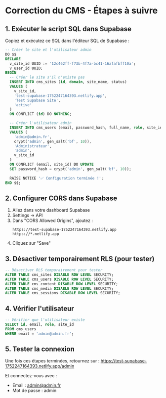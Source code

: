 # Correction du CMS - Étapes à suivre

## 1. Exécuter le script SQL dans Supabase

Copiez et exécutez ce SQL dans l'éditeur SQL de Supabase :

```sql
-- Créer le site et l'utilisateur admin
DO $$
DECLARE
  v_site_id UUID := '12c462ff-f73b-4f7a-bc41-16afafbff10a';
  v_user_id UUID;
BEGIN
  -- Créer le site s'il n'existe pas
  INSERT INTO cms_sites (id, domain, site_name, status)
  VALUES (
    v_site_id,
    'test-supabase-1752247164393.netlify.app',
    'Test Supabase Site',
    'active'
  )
  ON CONFLICT (id) DO NOTHING;

  -- Créer l'utilisateur admin
  INSERT INTO cms_users (email, password_hash, full_name, role, site_id)
  VALUES (
    'admin@admin.fr',
    crypt('admin', gen_salt('bf', 10)),
    'Administrateur',
    'admin',
    v_site_id
  )
  ON CONFLICT (email, site_id) DO UPDATE
  SET password_hash = crypt('admin', gen_salt('bf', 10));
  
  RAISE NOTICE '✅ Configuration terminée !';
END $$;
```

## 2. Configurer CORS dans Supabase

1. Allez dans votre dashboard Supabase
2. Settings → API
3. Dans "CORS Allowed Origins", ajoutez :
   ```
   https://test-supabase-1752247164393.netlify.app
   https://*.netlify.app
   ```
4. Cliquez sur "Save"

## 3. Désactiver temporairement RLS (pour tester)

```sql
-- Désactiver RLS temporairement pour tester
ALTER TABLE cms_sites DISABLE ROW LEVEL SECURITY;
ALTER TABLE cms_users DISABLE ROW LEVEL SECURITY;
ALTER TABLE cms_content DISABLE ROW LEVEL SECURITY;
ALTER TABLE cms_media DISABLE ROW LEVEL SECURITY;
ALTER TABLE cms_sessions DISABLE ROW LEVEL SECURITY;
```

## 4. Vérifier l'utilisateur

```sql
-- Vérifier que l'utilisateur existe
SELECT id, email, role, site_id 
FROM cms_users 
WHERE email = 'admin@admin.fr';
```

## 5. Tester la connexion

Une fois ces étapes terminées, retournez sur :
https://test-supabase-1752247164393.netlify.app/admin

Et connectez-vous avec :
- Email : admin@admin.fr
- Mot de passe : admin